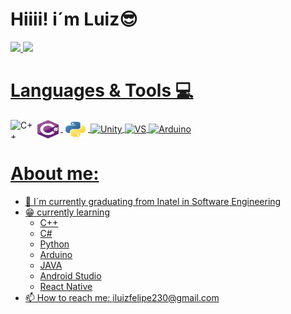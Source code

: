 # Hiiii! i´m Luiz😎

  <a href="https://github.com/LuizFelipeIZ">
  <img height="150" src="https://github-readme-stats.vercel.app/api?username=LuizFelipeIZ&show_icons=true&theme=dark&include_all_commits=true&count_private=true"/>
  <img height="150" src="https://github-readme-stats.vercel.app/api/top-langs/?username=LuizFelipeIZ&layout=compact&langs_count=7&theme=dark"/>

  # Languages & Tools 💻
  
  <img align="left" alt="C++" height="30" width="40" src="https://cdn.jsdelivr.net/gh/devicons/devicon/icons/cplusplus/cplusplus-original.svg">
  <img align="center" alt="csharp" height="30" width="40" src="https://raw.githubusercontent.com/devicons/devicon/master/icons/csharp/csharp-original.svg"> 
  <img align="center" alt="Python" height="30" width="40" src="https://raw.githubusercontent.com/devicons/devicon/master/icons/python/python-original.svg">
  <img align="center" alt="Unity" height="30" width="40"  src="https://cdn.jsdelivr.net/gh/devicons/devicon/icons/unity/unity-original.svg">
  <img align="center" alt="VS" height="30" width="40" src="https://cdn.jsdelivr.net/gh/devicons/devicon/icons/visualstudio/visualstudio-plain.svg">
  <img align="center" alt="Arduino" height="30" width="40" src="https://cdn.jsdelivr.net/gh/devicons/devicon/icons/arduino/arduino-original.svg"> 

  ##

   
  # About me:
- 🔭 I´m currently graduating from Inatel in Software Engineering
- 😁 currently learning
  - C++ 
  - C#
  - Python
  - Arduino
  - JAVA
  - Android Studio
  - React Native
- 📫 How to reach me: iluizfelipe230@gmail.com
    
